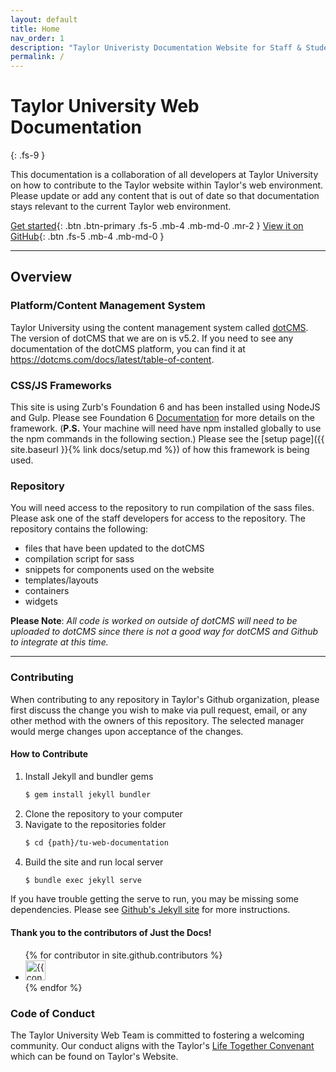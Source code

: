 ```yaml
---
layout: default
title: Home
nav_order: 1
description: "Taylor Univeristy Documentation Website for Staff & Student Developers"
permalink: /
---
```


# Taylor University Web Documentation
{: .fs-9 }

This documentation is a collaboration of all developers at Taylor University on how to contribute to the Taylor website within Taylor's web environment. Please update or add any content that is out of date so that documentation stays relevant to the current Taylor web environment.

[Get started](#overview){: .btn .btn-primary .fs-5 .mb-4 .mb-md-0 .mr-2 } [View it on GitHub](https://github.com/Taylor-University/tu-web-documentation){: .btn .fs-5 .mb-4 .mb-md-0 }

----

## Overview

### Platform/Content Management System

Taylor University using the content management system called [dotCMS](https://dotcms.com/). The version of dotCMS that we are on is v5.2. If you need to see any documentation of the dotCMS platform, you can find it at https://dotcms.com/docs/latest/table-of-content.

### CSS/JS Frameworks

This site is using Zurb's Foundation 6 and has been installed using NodeJS and Gulp. Please see Foundation 6 [Documentation](https://foundation.zurb.com/sites/docs/) for more details on the framework. (**P.S.** Your machine will need have npm installed globally to use the npm commands in the following section.) Please see the [setup page]({{ site.baseurl }}{% link docs/setup.md %}) of how this framework is being used.

### Repository

You will need access to the repository to run compilation of the sass files. Please ask one of the staff developers for access to the repository. The repository contains the following:
- files that have been updated to the dotCMS
- compilation script for sass
- snippets for components used on the website
- templates/layouts
- containers
- widgets

**Please Note**: *All code is worked on outside of dotCMS will need to be uploaded to dotCMS since there is not a good way for dotCMS and Github to integrate at this time.*

----

### Contributing

When contributing to any repository in Taylor's Github organization, please first discuss the change you wish to make via pull request,
email, or any other method with the owners of this repository. The selected manager would merge changes upon acceptance of the changes.

#### How to Contribute

1. Install Jekyll and bundler gems
	```bash
	$ gem install jekyll bundler
	```
2. Clone the repository to your computer
3. Navigate to the repositories folder
	```bash
	$ cd {path}/tu-web-documentation
	```
4. Build the site and run local server
	```bash
	$ bundle exec jekyll serve
	```

If you have trouble getting the serve to run, you may be missing some dependencies. Please see [Github's Jekyll site](https://jekyllrb.com/docs/) for more instructions.

#### Thank you to the contributors of Just the Docs!

<ul class="list-style-none">
{% for contributor in site.github.contributors %}
  <li class="d-inline-block mr-1">
     <a href="{{ contributor.html_url }}"><img src="{{ contributor.avatar_url }}" width="32" height="32" alt="{{ contributor.login }}"/></a>
  </li>
{% endfor %}
</ul>

### Code of Conduct

The Taylor University Web Team is committed to fostering a welcoming community. Our conduct aligns with the Taylor's [Life Together Convenant](https://www.taylor.edu/life-together-covenant) which can be found on Taylor's Website.
